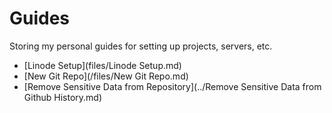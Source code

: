 Guides
======

Storing my personal guides for setting up projects, servers, etc.

* [Linode Setup](files/Linode Setup.md)
* [New Git Repo](/files/New Git Repo.md)
* [Remove Sensitive Data from Repository](../Remove Sensitive Data from Github History.md)
